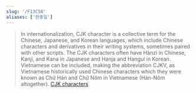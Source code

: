 ```yaml
---
slug: '/F13C58'
aliases: ['한중일']
---
```


> In internationalization, CJK character is a collective term for the Chinese, Japanese, and Korean languages, which include Chinese characters and derivatives in their writing systems, sometimes paired with other scripts. The CJK characters often have Hànzì in Chinese, Kanji, and Kana in Japanese and Hanja and Hangul in Korean. Vietnamese can be included, making the abbreviation CJKV, as Vietnamese historically used Chinese characters which they were known as Chữ Hán and Chữ Nôm in Vietnamese (Hán-Nôm altogether). [CJK characters](https://en.wikipedia.org/wiki/CJK_characters)
